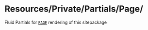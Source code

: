 # Resources/Private/Partials/Page/

Fluid Partials for [`PAGE`](../../../../Configuration/TypoScript/Setup/page.typoscript) rendering of this sitepackage